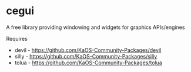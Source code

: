# cegui
A free library providing windowing and widgets for graphics APIs/engines

Requires
* devil - https://github.com/KaOS-Community-Packages/devil
* silly - https://github.com/KaOS-Community-Packages/silly
* tolua - https://github.com/KaOS-Community-Packages/tolua
